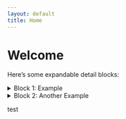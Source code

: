 ```yaml
---
layout: default
title: Home
---
```


# Welcome

Here’s some expandable detail blocks:

<details>
  <summary>Block 1: Example</summary>

  | Item | Description | Image |
  |------|-------------|-------|
  | A    | First item  | ![alt](https://via.placeholder.com/100) |
  | B    | Second item | ![alt](https://via.placeholder.com/100) |

</details>

<details>
  <summary>Block 2: Another Example</summary>

  | Feature | Value | Screenshot |
  |---------|-------|------------|
  | Speed   | Fast  | ![alt](https://via.placeholder.com/150) |
  | Size    | Small | ![alt](https://via.placeholder.com/150) |

</details>

test
